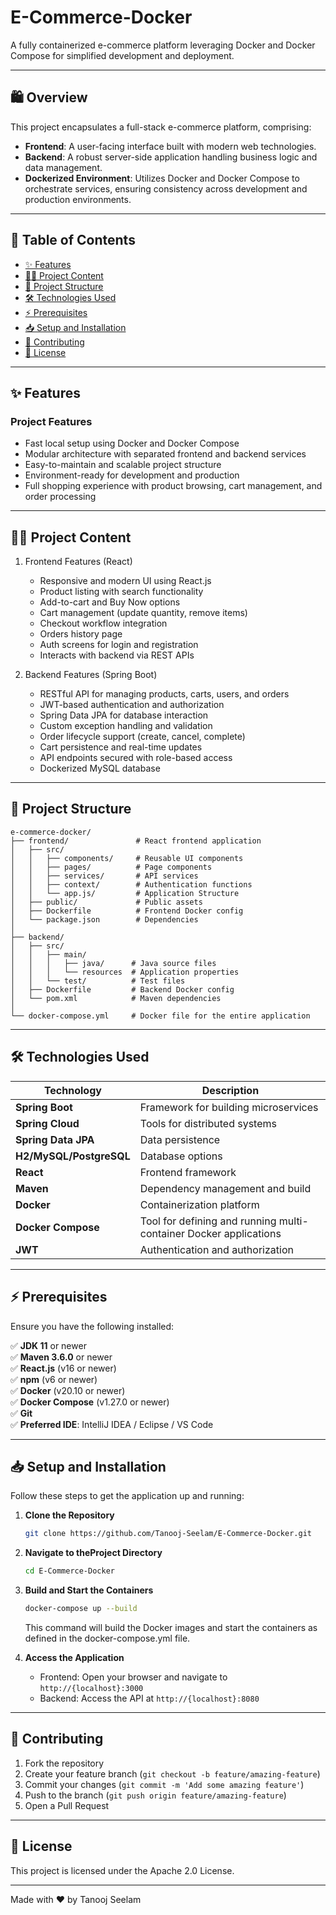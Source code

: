 # E-Commerce-Docker

A fully containerized e-commerce platform leveraging Docker and Docker Compose for simplified development and deployment.

---
## 🛍️ Overview

This project encapsulates a full-stack e-commerce platform, comprising:

- **Frontend**: A user-facing interface built with modern web technologies.
- **Backend**: A robust server-side application handling business logic and data management.
- **Dockerized Environment**: Utilizes Docker and Docker Compose to orchestrate services, ensuring consistency across development and production environments.
---

## 📌 Table of Contents
- [✨ Features](#-features)
- [👨‍💻 Project Content](#-project-content)
- [📂 Project Structure](#-project-structure)
- [🛠 Technologies Used](#-technologies-used)
- [⚡ Prerequisites](#-prerequisites)
- [📥 Setup and Installation](#-setup-and-installation)
- [🤝 Contributing](#-contributing)
- [📜 License](#-license)

---

## ✨ Features

### Project Features
    
* Fast local setup using Docker and Docker Compose
* Modular architecture with separated frontend and backend services
* Easy-to-maintain and scalable project structure
* Environment-ready for development and production
* Full shopping experience with product browsing, cart management, and order processing 

---

## 👨‍💻 Project Content

1. Frontend Features (React)
   - Responsive and modern UI using React.js
   - Product listing with search functionality   
   - Add-to-cart and Buy Now options    
   - Cart management (update quantity, remove items)  
   - Checkout workflow integration  
   - Orders history page  
   - Auth screens for login and registration
   - Interacts with backend via REST APIs 


2. Backend Features (Spring Boot)
    - RESTful API for managing products, carts, users, and orders  
    - JWT-based authentication and authorization  
    - Spring Data JPA for database interaction  
    - Custom exception handling and validation  
    - Order lifecycle support (create, cancel, complete)  
    - Cart persistence and real-time updates  
    - API endpoints secured with role-based access  
    - Dockerized MySQL database

---   

## 📁 Project Structure

```
e-commerce-docker/
├── frontend/               # React frontend application
│   ├── src/
│   │   ├── components/     # Reusable UI components
│   │   ├── pages/          # Page components
│   │   ├── services/       # API services
│   │   ├── context/        # Authentication functions
│   │   └── app.js/         # Application Structure
│   ├── public/             # Public assets
│   ├── Dockerfile          # Frontend Docker config
│   └── package.json        # Dependencies
│
├── backend/
│   ├── src/
│   │   ├── main/
│   │   │   ├── java/      # Java source files
│   │   │   └── resources  # Application properties
│   │   └── test/          # Test files
│   ├── Dockerfile         # Backend Docker config
│   └── pom.xml            # Maven dependencies
│
└── docker-compose.yml     # Docker file for the entire application
```
---

## 🛠 Technologies Used

| Technology             | Description |
|------------------------|-------------|
| **Spring Boot**        | Framework for building microservices |
| **Spring Cloud**       | Tools for distributed systems |
| **Spring Data JPA**    | Data persistence |
| **H2/MySQL/PostgreSQL** | Database options |
| **React**              | Frontend framework |
| **Maven**              | Dependency management and build |
| **Docker**             | Containerization platform |
| **Docker Compose**     | Tool for defining and running multi-container Docker applications |
| **JWT**                | Authentication and authorization |

---

## ⚡ Prerequisites

Ensure you have the following installed:

✅ **JDK 11** or newer  
✅ **Maven 3.6.0** or newer  
✅ **React.js** (v16 or newer)  
✅ **npm** (v6 or newer)  
✅ **Docker** (v20.10 or newer)  
✅ **Docker Compose** (v1.27.0 or newer)  
✅ **Git**  
✅ **Preferred IDE**: IntelliJ IDEA / Eclipse / VS Code

---

## 📥 Setup and Installation

Follow these steps to get the application up and running:

1. **Clone the Repository**

   ```bash
   git clone https://github.com/Tanooj-Seelam/E-Commerce-Docker.git
    ```
2. **Navigate to theProject Directory**

   ```bash 
   cd E-Commerce-Docker
    ```
   
3. **Build and Start the Containers**

    ```bash
    docker-compose up --build
    ```
    This command will build the Docker images and start the containers as defined in the docker-compose.yml file.


4. **Access the Application**

   - Frontend: Open your browser and navigate to `http://{localhost}:3000`
   - Backend: Access the API at `http://{localhost}:8080`

---

## 🤝 Contributing

1. Fork the repository
2. Create your feature branch (`git checkout -b feature/amazing-feature`)
3. Commit your changes (`git commit -m 'Add some amazing feature'`)
4. Push to the branch (`git push origin feature/amazing-feature`)
5. Open a Pull Request

---

## 📜 License
This project is licensed under the Apache 2.0 License.

---

Made with ❤️ by Tanooj Seelam
